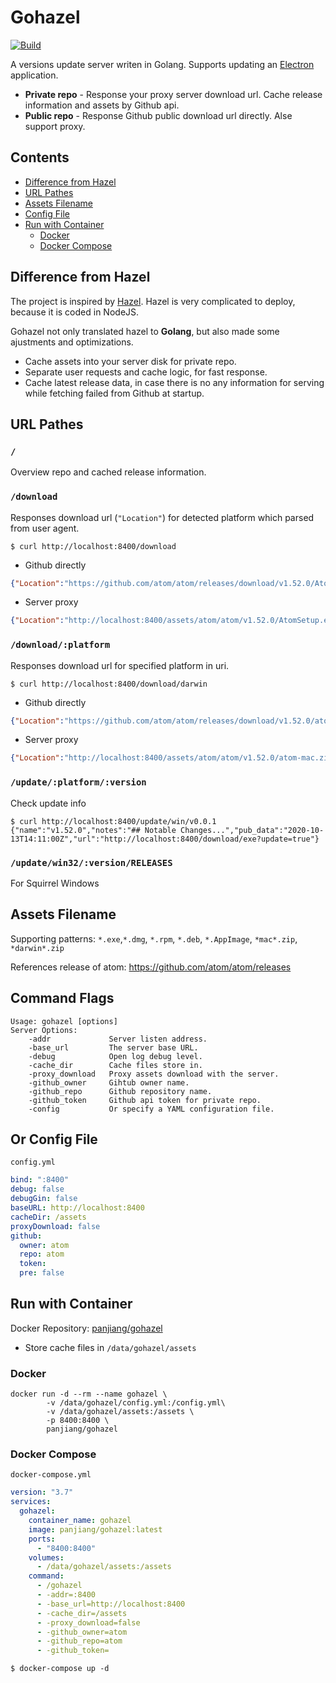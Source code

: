 # Gohazel

[![Build][build-status-image]][build-status-url]

A versions update server writen in Golang. Supports updating an [Electron](https://www.electronjs.org/docs/tutorial/updates) application.

- **Private repo** - Response your proxy server download url. Cache release information and assets by Github api.
- **Public repo** - Response Github public download url directly. Alse support proxy.

[build-status-url]: https://travis-ci.org/panjiang/gohazel
[build-status-image]: https://travis-ci.org/panjiang/gohazel.svg?branch=master

## Contents

- [Difference from Hazel](#difference-from-hazel)
- [URL Pathes](#url-pathes)
- [Assets Filename](#assets-filename)
- [Config File](#config-file)
- [Run with Container](#run-with-container)
  - [Docker](#docker)
  - [Docker Compose](#docker-compose)

## Difference from Hazel

The project is inspired by [Hazel](https://github.com/vercel/hazel). Hazel is very complicated to deploy, because it is coded in NodeJS.

Gohazel not only translated hazel to **Golang**, but also made some ajustments and optimizations.

- Cache assets into your server disk for private repo.
- Separate user requests and cache logic, for fast response.
- Cache latest release data, in case there is no any information for serving while fetching failed from Github at startup.

## URL Pathes

### `/`

Overview repo and cached release information.

### `/download`

Responses download url (`"Location"`) for detected platform which parsed from user agent.

```console
$ curl http://localhost:8400/download
```

- Github directly

```json
{"Location":"https://github.com/atom/atom/releases/download/v1.52.0/AtomSetup.exe"}
```

- Server proxy

```json
{"Location":"http://localhost:8400/assets/atom/atom/v1.52.0/AtomSetup.exe"}
```

### `/download/:platform`

Responses download url for specified platform in uri.

```console
$ curl http://localhost:8400/download/darwin
```

- Github directly

```json
{"Location":"https://github.com/atom/atom/releases/download/v1.52.0/atom-mac.zip"}
```

- Server proxy

```json
{"Location":"http://localhost:8400/assets/atom/atom/v1.52.0/atom-mac.zip"}
```

### `/update/:platform/:version`

Check update info

```
$ curl http://localhost:8400/update/win/v0.0.1
{"name":"v1.52.0","notes":"## Notable Changes...","pub_data":"2020-10-13T14:11:00Z","url":"http://localhost:8400/download/exe?update=true"}
```

### `/update/win32/:version/RELEASES`

For Squirrel Windows

## Assets Filename

Supporting patterns: `*.exe`,`*.dmg`, `*.rpm`, `*.deb`, `*.AppImage`, `*mac*.zip`, `*darwin*.zip`

References release of atom: https://github.com/atom/atom/releases

## Command Flags

```text
Usage: gohazel [options]
Server Options:
    -addr             Server listen address.
    -base_url         The server base URL.
    -debug            Open log debug level.
    -cache_dir        Cache files store in.
    -proxy_download   Proxy assets download with the server.
    -github_owner     Gihtub owner name.
    -github_repo      Github repository name.
    -github_token     Github api token for private repo.
    -config           Or specify a YAML configuration file.
```

## Or Config File

`config.yml`

```yml
bind: ":8400"
debug: false
debugGin: false
baseURL: http://localhost:8400
cacheDir: /assets
proxyDownload: false
github:
  owner: atom
  repo: atom
  token:
  pre: false
```

## Run with Container

Docker Repository: [panjiang/gohazel](https://hub.docker.com/repository/docker/panjiang/gohazel)

- Store cache files in `/data/gohazel/assets`

### Docker

```console
docker run -d --rm --name gohazel \
        -v /data/gohazel/config.yml:/config.yml\
		-v /data/gohazel/assets:/assets \
		-p 8400:8400 \
		panjiang/gohazel
```

### Docker Compose

`docker-compose.yml`

```yml
version: "3.7"
services:
  gohazel:
    container_name: gohazel
    image: panjiang/gohazel:latest
    ports:
      - "8400:8400"
    volumes:
      - /data/gohazel/assets:/assets
    command:
      - /gohazel
      - -addr=:8400
      - -base_url=http://localhost:8400
      - -cache_dir=/assets
      - -proxy_download=false
      - -github_owner=atom
      - -github_repo=atom
      - -github_token=
```

```console
$ docker-compose up -d
```
